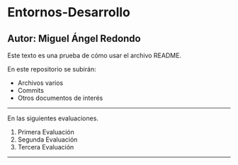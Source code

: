 # Entornos-Desarrollo

## Autor: Miguel Ángel Redondo

Este texto es una prueba de cómo usar el archivo README.

En este repositorio se subirán:

- Archivos varios
- Commits
- Otros documentos de interés

---
En las siguientes evaluaciones.
1. Primera Evaluación
2. Segunda Evaluación
3. Tercera Evaluación
---
